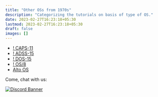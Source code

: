 ```yaml
---
title: "Other OSs from 1970s"
description: "Categorizing the tutorials on basis of type of OS."
date: 2023-02-27T16:23:18+05:30
lastmod: 2023-02-27T16:23:18+05:30
draft: false
images: []
---
```


- [! CAPS-11](/1970s/1970/caps-11/)
- [! ADSS-15](/1970s/1970/adss-15/)
- [! DOS-15](/1970s/1970/dos-15/)
- [! OS/8](/1970s/1971/os8/)
- [Alto OS](/1970s/1973/alto-os/)

<div class="container justify-content-center text-center">
  <p>Come, chat with us:</p>
  <a href="https://chat.virtualhub.eu.org"><img src="https://discordapp.com/api/guilds/1176107431013646357/widget.png?style=banner2" alt="Discord Banner"/>
</div>
